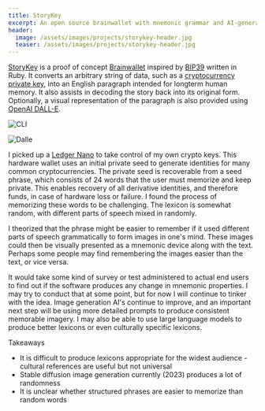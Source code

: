 ```yaml
---
title: StoryKey
excerpt: An open source brainwallet with mnemonic grammar and AI-generated images
header:
  image: /assets/images/projects/storykey-header.jpg
  teaser: /assets/images/projects/storykey-header.jpg
---
```


[StoryKey](https://github.com/jcraigk/storykey) is a proof of concept [Brainwallet](https://en.bitcoin.it/wiki/Brainwallet) inspired by [BIP39](https://github.com/bitcoin/bips/blob/master/bip-0039.mediawiki) written in Ruby. It converts an arbitrary string of data, such as a [cryptocurrency private key](https://en.bitcoin.it/wiki/Private_key), into an English paragraph intended for longterm human memory. It also assists in decoding the story back into its original form. Optionally, a visual representation of the paragraph is also provided using [OpenAI DALL-E](https://openai.com/dall-e-2).

![CLI](https://user-images.githubusercontent.com/104095/210197560-45494c50-6382-465b-8163-a61b3783ac76.png)

![Dalle](https://user-images.githubusercontent.com/104095/210197577-11e1d6ac-a32f-4438-b7eb-f766bf62f0f2.png)

I picked up a [Ledger Nano](https://shop.ledger.com/pages/ledger-nano-x) to take control of my own crypto keys. This hardware wallet uses an initial private seed to generate identities for many common cryptocurrencies. The private seed is recoverable from a seed phrase, which consists of 24 words that the user must memorize and keep private. This enables recovery of all derivative identities, and therefore funds, in case of hardware loss or failure. I found the process of memorizing these words to be challenging. The lexicon is somewhat random, with different parts of speech mixed in randomly.

I theorized that the phrase might be easier to remember if it used different parts of speech grammatically to form images in one's mind. These images could then be visually presented as a mnemonic device along with the text. Perhaps some people may find remembering the images easier than the text, or vice versa.

It would take some kind of survey or test administered to actual end users to find out if the software produces any change in mnemonic properties. I may try to conduct that at some point, but for now I will continue to tinker with the idea. Image generation AI's continue to improve, and an important next step will be using more detailed prompts to produce consistent memorable imagery. I may also be able to use large language models to produce better lexicons or even culturally specific lexicons.

Takeaways
  * It is difficult to produce lexicons appropriate for the widest audience - cultural references are useful but not universal
  * Stable diffusion image generation currently (2023) produces a lot of randomness
  * It is unclear whether structured phrases are easier to memorize than random words

